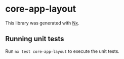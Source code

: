 # core-app-layout

This library was generated with [Nx](https://nx.dev).

## Running unit tests

Run `nx test core-app-layout` to execute the unit tests.
